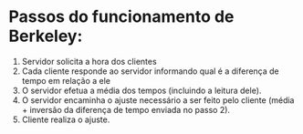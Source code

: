 # Passos do funcionamento de Berkeley:
1. Servidor solicita a hora dos clientes
2. Cada cliente responde ao servidor informando qual é a diferença de tempo em relação a ele
3. O servidor efetua a média dos tempos (incluindo a leitura dele).
4. O servidor encaminha o ajuste necessário a ser feito pelo cliente (média + inversão da diferença de tempo enviada no passo 2).
5. Cliente realiza o ajuste.
